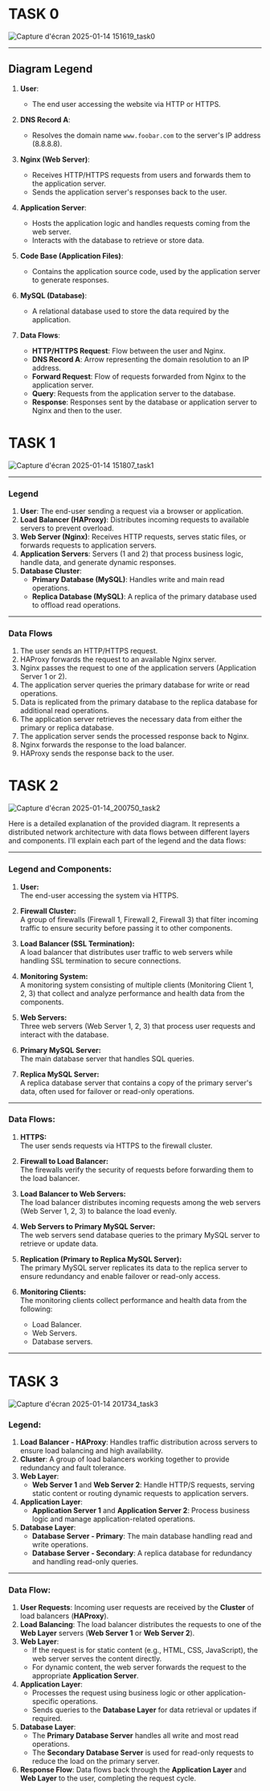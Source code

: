 # TASK 0
![Capture d'écran 2025-01-14 151619_task0](https://github.com/user-attachments/assets/28d2397b-a517-410c-8fed-3e8792ef1f18)

---

## Diagram Legend

1. **User**:
   - The end user accessing the website via HTTP or HTTPS.

2. **DNS Record A**:
   - Resolves the domain name `www.foobar.com` to the server's IP address (8.8.8.8).

3. **Nginx (Web Server)**:
   - Receives HTTP/HTTPS requests from users and forwards them to the application server.
   - Sends the application server's responses back to the user.

4. **Application Server**:
   - Hosts the application logic and handles requests coming from the web server.
   - Interacts with the database to retrieve or store data.

5. **Code Base (Application Files)**:
   - Contains the application source code, used by the application server to generate responses.

6. **MySQL (Database)**:
   - A relational database used to store the data required by the application.

7. **Data Flows**:
   - **HTTP/HTTPS Request**: Flow between the user and Nginx.
   - **DNS Record A**: Arrow representing the domain resolution to an IP address.
   - **Forward Request**: Flow of requests forwarded from Nginx to the application server.
   - **Query**: Requests from the application server to the database.
   - **Response**: Responses sent by the database or application server to Nginx and then to the user.
  
# TASK 1
![Capture d'écran 2025-01-14 151807_task1](https://github.com/user-attachments/assets/0dcd43b6-90f9-43c2-a817-9b0cd9e560bf)

---

### Legend

1. **User**: The end-user sending a request via a browser or application.  
2. **Load Balancer (HAProxy)**: Distributes incoming requests to available servers to prevent overload.  
3. **Web Server (Nginx)**: Receives HTTP requests, serves static files, or forwards requests to application servers.  
4. **Application Servers**: Servers (1 and 2) that process business logic, handle data, and generate dynamic responses.  
5. **Database Cluster**:  
   - **Primary Database (MySQL)**: Handles write and main read operations.  
   - **Replica Database (MySQL)**: A replica of the primary database used to offload read operations.  

---

### Data Flows

1. The user sends an HTTP/HTTPS request.  
2. HAProxy forwards the request to an available Nginx server.  
3. Nginx passes the request to one of the application servers (Application Server 1 or 2).  
4. The application server queries the primary database for write or read operations.  
5. Data is replicated from the primary database to the replica database for additional read operations.  
6. The application server retrieves the necessary data from either the primary or replica database.  
7. The application server sends the processed response back to Nginx.  
8. Nginx forwards the response to the load balancer.  
9. HAProxy sends the response back to the user.

# TASK 2
![Capture d'écran 2025-01-14_200750_task2](https://github.com/user-attachments/assets/4747f47c-ce37-4761-a595-ab9acc554e21)

Here is a detailed explanation of the provided diagram. It represents a distributed network architecture with data flows between different layers and components. I'll explain each part of the legend and the data flows:

---

### **Legend and Components:**

1. **User:**  
   The end-user accessing the system via HTTPS.

2. **Firewall Cluster:**  
   A group of firewalls (Firewall 1, Firewall 2, Firewall 3) that filter incoming traffic to ensure security before passing it to other components.

3. **Load Balancer (SSL Termination):**  
   A load balancer that distributes user traffic to web servers while handling SSL termination to secure connections.

4. **Monitoring System:**  
   A monitoring system consisting of multiple clients (Monitoring Client 1, 2, 3) that collect and analyze performance and health data from the components.

5. **Web Servers:**  
   Three web servers (Web Server 1, 2, 3) that process user requests and interact with the database.

6. **Primary MySQL Server:**  
   The main database server that handles SQL queries.

7. **Replica MySQL Server:**  
   A replica database server that contains a copy of the primary server's data, often used for failover or read-only operations.

---

### **Data Flows:**

1. **HTTPS:**  
   The user sends requests via HTTPS to the firewall cluster.

2. **Firewall to Load Balancer:**  
   The firewalls verify the security of requests before forwarding them to the load balancer.

3. **Load Balancer to Web Servers:**  
   The load balancer distributes incoming requests among the web servers (Web Server 1, 2, 3) to balance the load evenly.

4. **Web Servers to Primary MySQL Server:**  
   The web servers send database queries to the primary MySQL server to retrieve or update data.

5. **Replication (Primary to Replica MySQL Server):**  
   The primary MySQL server replicates its data to the replica server to ensure redundancy and enable failover or read-only access.

6. **Monitoring Clients:**  
   The monitoring clients collect performance and health data from the following:
   - Load Balancer.
   - Web Servers.
   - Database servers.

---
# TASK 3
![Capture d'écran 2025-01-14 201734_task3](https://github.com/user-attachments/assets/a1225f02-e0ce-454c-a95b-a8236b1210fa)

### **Legend**:

1. **Load Balancer - HAProxy**: Handles traffic distribution across servers to ensure load balancing and high availability.
2. **Cluster**: A group of load balancers working together to provide redundancy and fault tolerance.
3. **Web Layer**:
   - **Web Server 1** and **Web Server 2**: Handle HTTP/S requests, serving static content or routing dynamic requests to application servers.
4. **Application Layer**:
   - **Application Server 1** and **Application Server 2**: Process business logic and manage application-related operations.
5. **Database Layer**:
   - **Database Server - Primary**: The main database handling read and write operations.
   - **Database Server - Secondary**: A replica database for redundancy and handling read-only queries.

---

### **Data Flow**:

1. **User Requests**: Incoming user requests are received by the **Cluster** of load balancers (**HAProxy**).
2. **Load Balancing**: The load balancer distributes the requests to one of the **Web Layer** servers (**Web Server 1** or **Web Server 2**).
3. **Web Layer**:
   - If the request is for static content (e.g., HTML, CSS, JavaScript), the web server serves the content directly.
   - For dynamic content, the web server forwards the request to the appropriate **Application Server**.
4. **Application Layer**:
   - Processes the request using business logic or other application-specific operations.
   - Sends queries to the **Database Layer** for data retrieval or updates if required.
5. **Database Layer**:
   - The **Primary Database Server** handles all write and most read operations.
   - The **Secondary Database Server** is used for read-only requests to reduce the load on the primary server.
6. **Response Flow**: Data flows back through the **Application Layer** and **Web Layer** to the user, completing the request cycle.
